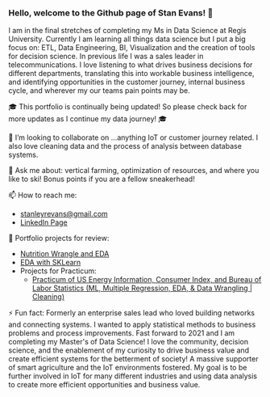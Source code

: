 ### Hello, welcome to the Github page of Stan Evans!  👋

  I am in the final stretches of completing my Ms in Data Science at Regis University. Currently I am learning all things data science but I put a big focus on: ETL, Data Engineering, BI, Visualization and the creation of tools for decision science. In previous life I was a sales leader in telecommunications. I love listening to what drives business decisions for different departments, translating this into workable business intelligence, and identifying opportunities in the customer journey, internal business cycle, and wherever my our teams pain points may be. 
  
🎓 This portfolio is continually being updated! So please check back for more updates as I continue my data journey! 🎓

👯 I’m looking to collaborate on ...anything IoT or customer journey related. I also love cleaning data and the process of analysis between database systems.

💬 Ask me about: vertical farming, optimization of resources, and where you like to ski! Bonus points if you are a fellow sneakerhead!

📫 How to reach me: 
- stanleyrevans@gmail.com
- [LinkedIn Page](https://www.linkedin.com/in/stanley-evans-25820014/)


 :floppy_disk: Portfolio projects for review:
- [Nutrition Wrangle and EDA](https://github.com/stiznan/stiznan/blob/main/EDA%20%26%20SKLearn%20Linear%20Regression%20Stretch%20Project.ipynb)
- [EDA with SKLearn](https://github.com/stiznan/stiznan/blob/main/EDA%20Example%20-%20Country%20Health%20Rankings%20with%20SKLearn.ipynb)
- Projects for Practicum:
   -  [Practicum of US Energy Information, Consumer Index, and Bureau of Labor Statistics (ML, Multiple Regression, EDA, & Data Wrangling | Cleaning)](https://github.com/stiznan/stiznan/tree/main/Energy%20Cost%2C%20Inflation%2C%20Consumer%20Sentiment)
   

⚡ Fun fact: Formerly an enterprise sales lead who loved building networks and connecting systems. I wanted to apply statistical methods to business problems and process improvements. Fast forward to 2021 and I am completing my Master's of Data Science! I love the community, decision science, and the enablement of my curiosity to drive business value and create efficient systems for the betterment of society! A massive supporter of smart agriculture and the IoT environments fostered. My goal is to be further involved in IoT for many different industries and using data analysis to create more efficient opportunities and business value.

